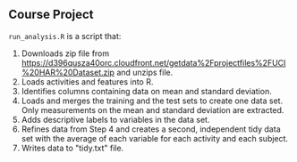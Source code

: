## Course Project

`run_analysis.R` is a script that:

1. Downloads zip file from <https://d396qusza40orc.cloudfront.net/getdata%2Fprojectfiles%2FUCI%20HAR%20Dataset.zip> and unzips file.
2. Loads activities and features into R.
3. Identifies columns containing data on mean and standard deviation.
4. Loads and merges the training and the test sets to create one data set. Only measurements on the mean and standard deviation are extracted.
5. Adds descriptive labels to variables in the data set.
6. Refines data from Step 4 and creates a second, independent tidy data set with the average of each variable for each activity and each subject.
7. Writes data to "tidy.txt" file.


